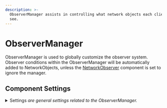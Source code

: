 ```yaml
---
description: >-
  ObserverManager assists in controlling what network objects each client may
  see.
---
```


# ObserverManager

ObserverManager is used to globally customize the observer system. Observer conditions within the ObserverManager will be automatically added to NetworkObjects, unless the [NetworkObserver](../../network-observer.md) component is set to ignore the manager.

## Component Settings <a href="#server-and-host" id="server-and-host"></a>

<details>

<summary>Settings <em>are general settings related to the ObserverManager.</em></summary>

**Default Conditions** are conditions which will be added to all NetworkObjects by default.

**Update Host Visibility** will hide renderers on networked objects which are hidden to clientHost. When true all networked objects will be visible to the clientHost even if these objects would normally be despawned for the client.

</details>
